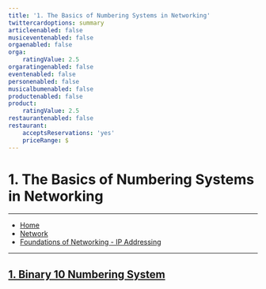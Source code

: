 ```yaml
---
title: '1. The Basics of Numbering Systems in Networking'
twittercardoptions: summary
articleenabled: false
musiceventenabled: false
orgaenabled: false
orga:
    ratingValue: 2.5
orgaratingenabled: false
eventenabled: false
personenabled: false
musicalbumenabled: false
productenabled: false
product:
    ratingValue: 2.5
restaurantenabled: false
restaurant:
    acceptsReservations: 'yes'
    priceRange: $
---
```


# <a href="/network" class="nav-button transform"><span></span></a>1. The Basics of Numbering Systems in Networking




---

<div>
<nav class="breadcrumb is-medium" aria-label="breadcrumbs">
  <ul>
    <li><a href="/"><span class="icon is-small"><i class="fa fa-home"></i></span>Home<span></span></a></li>
    <li><a href="/network"><span class="icon is-small"><i class="fa fa-connectdevelop"></i></span><span>Network</span></a></li>
    <li><a href="/network/foundations-of-networking-ip-addressing">Foundations of Networking - IP Addressing</a></li>
  </ul>
</nav>
</div>

---
##  [1. Binary 10 Numbering System](/network/foundations-of-networking-networking-basics/1-network-topologies)